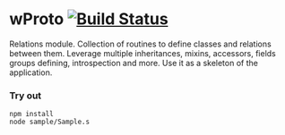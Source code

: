 # wProto [![Build Status](https://travis-ci.org/Wandalen/wProto.svg?branch=master)](https://travis-ci.org/Wandalen/wProto)

Relations module. Collection of routines to define classes and relations between them. Leverage multiple inheritances, mixins, accessors, fields groups defining, introspection and more. Use it as a skeleton of the application.

### Try out
```
npm install
node sample/Sample.s
```

